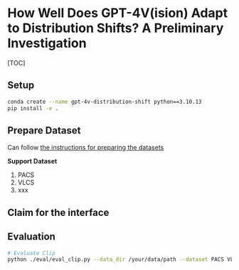 # How Well Does GPT-4V(ision) Adapt to Distribution Shifts? A Preliminary Investigation

[TOC]

## Setup

```bash
conda create --name gpt-4v-distribution-shift python==3.10.13
pip install -e .
```

## Prepare Dataset

Can follow [the instructions for preparing the datasets](https://github.com/jameszhou-gl/gpt-4v-distribution-shift/blob/master/docs/Instructions%20for%20preparing%20the%20datasets.md)

**Support Dataset**

1. PACS
2. VLCS
3. xxx

## Claim for the interface

## Evaluation

```bash
# Evaluate Clip
python ./eval/eval_clip.py --data_dir /your/data/path --dataset PACS VLCS --output_dir /your/output/path --num_sample 50
```
